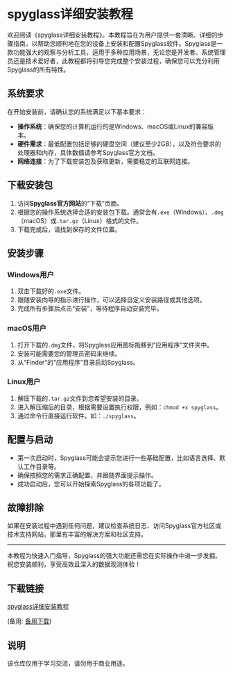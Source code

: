 # spyglass详细安装教程

欢迎阅读《spyglass详细安装教程》。本教程旨在为用户提供一套清晰、详细的步骤指南，以帮助您顺利地在您的设备上安装和配置Spyglass软件。Spyglass是一款功能强大的观察与分析工具，适用于多种应用场景，无论您是开发者、系统管理员还是技术爱好者，此教程都将引导您完成整个安装过程，确保您可以充分利用Spyglass的所有特性。

## 系统要求

在开始安装前，请确认您的系统满足以下基本要求：
- **操作系统**：确保您的计算机运行的是Windows、macOS或Linux的兼容版本。
- **硬件需求**：最低配置包括足够的硬盘空间（建议至少2GB），以及符合要求的处理器和内存，具体数值请参考Spyglass官方文档。
- **网络连接**：为了下载安装包及获取更新，需要稳定的互联网连接。

## 下载安装包

1. 访问**Spyglass官方网站**的“下载”页面。
2. 根据您的操作系统选择合适的安装包下载。通常会有`.exe`（Windows）、`.dmg`（macOS）或`.tar.gz`（Linux）格式的文件。
3. 下载完成后，请找到保存的文件位置。

## 安装步骤

### Windows用户

1. 双击下载好的`.exe`文件。
2. 跟随安装向导的指示进行操作，可以选择自定义安装路径或其他选项。
3. 完成所有步骤后点击“安装”，等待程序自动安装完毕。

### macOS用户

1. 打开下载的`.dmg`文件，将Spyglass应用图标拖移到“应用程序”文件夹中。
2. 安装可能需要您的管理员密码来继续。
3. 从“Finder”的“应用程序”目录启动Spyglass。

### Linux用户

1. 解压下载的`.tar.gz`文件到您希望安装的目录。
2. 进入解压缩后的目录，根据需要设置执行权限，例如：`chmod +x spyglass`。
3. 通过命令行直接运行软件，如：`./spyglass`。

## 配置与启动

- 第一次启动时，Spyglass可能会提示您进行一些基础配置，比如语言选择、默认工作目录等。
- 确保按照您的需求正确配置，并跟随界面提示操作。
- 成功启动后，您可以开始探索Spyglass的各项功能了。

## 故障排除

如果在安装过程中遇到任何问题，建议检查系统日志、访问Spyglass官方社区或技术支持网站，那里有丰富的解决方案和社区支持。

---

本教程为快速入门指导，Spyglass的强大功能还需您在实际操作中进一步发掘。祝您安装顺利，享受高效且深入的数据观测体验！

## 下载链接
[spyglass详细安装教程](https://pan.quark.cn/s/bc6f9f454c51) 

(备用: [备用下载](https://pan.baidu.com/s/1eC9k1F2eqrjB4m4wc7MQ-g?pwd=1234))

## 说明

该仓库仅用于学习交流，请勿用于商业用途。
